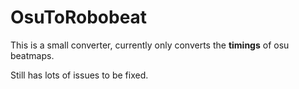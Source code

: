 # OsuToRobobeat
This is a small converter, currently only converts the **timings** of osu beatmaps.

Still has lots of issues to be fixed.

